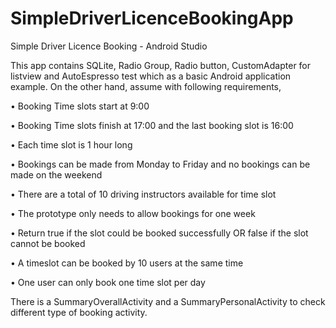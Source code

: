# SimpleDriverLicenceBookingApp
Simple Driver Licence Booking - Android Studio

This app contains SQLite, Radio Group, Radio button, CustomAdapter for listview 
and AutoEspresso test which as a basic Android application example. On the other
hand, assume with following requirements,

•	Booking Time slots start at 9:00

•	Booking Time slots finish at 17:00 and the last booking slot is 16:00

•	Each time slot is 1 hour long

•	Bookings can be made from Monday to Friday and no bookings can be made on the weekend

•	There are a total of 10 driving instructors available for time slot

•	The prototype only needs to allow bookings for one week

•	Return true if the slot could be booked successfully OR false if the slot cannot be booked

•	A timeslot can be booked by 10 users at the same time

•	One user can only book one time slot per day


There is a SummaryOverallActivity and a SummaryPersonalActivity to check different type of booking activity.



